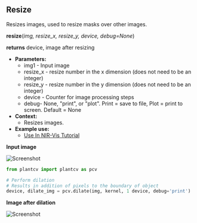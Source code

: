 ## Resize

Resizes images, used to resize masks over other images.

**resize**(*img, resize_x, resize_y, device, debug=None*)

**returns** device, image after resizing

- **Parameters:**
    - img1 - Input image
    - resize_x - resize number in the x dimension (does not need to be an integer)
    - resize_y - resize number in the y dimension (does not need to be an integer)
    - device - Counter for image processing steps
    - debug- None, "print", or "plot". Print = save to file, Plot = print to screen. Default = None
- **Context:**
    - Resizes images.
- **Example use:**
    - [Use In NIR-Vis Tutorial](nir_vis_tutorial.md)
    
**Input image**

![Screenshot](img/documentation_images/dilate/grayscale_image.jpg)

```python
from plantcv import plantcv as pcv

# Perform dilation
# Results in addition of pixels to the boundary of object
device, dilate_img = pcv.dilate(img, kernel, 1 device, debug='print')
```

**Image after dilation**

![Screenshot](img/documentation_images/dilate/dilate.jpg)
